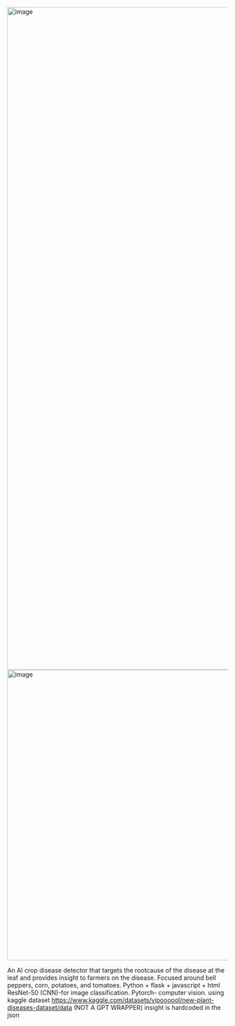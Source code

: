 <img width="1512" alt="image" src="https://github.com/user-attachments/assets/77f4016b-68cc-47ef-ad8c-1f83493d65a3" /> <img width="663" alt="image" src="https://github.com/user-attachments/assets/bcb551a0-0418-4df0-af6d-08119079959c" />



An AI crop disease detector that targets the rootcause of the disease at the leaf and provides insight to farmers on the disease. Focused around bell peppers, corn, potatoes, and tomatoes. 
Python + flask + javascript + html
ResNet-50 (CNN)-for image classification.
Pytorch- computer vision. 
using kaggle dataset https://www.kaggle.com/datasets/vipoooool/new-plant-diseases-dataset/data
(NOT A GPT WRAPPER) insight is hardcoded in the json
